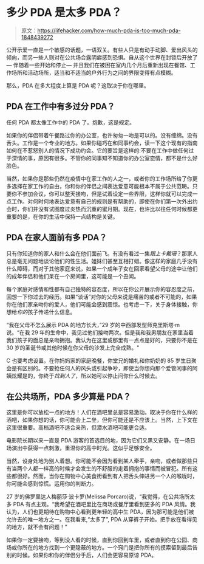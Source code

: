 # 多少 PDA 是太多 PDA？

> 原文：<https://lifehacker.com/how-much-pda-is-too-much-pda-1848439272>

公开示爱一直是一个敏感的话题，一语双关。有些人只是有动手动脚、爱出风头的倾向，而另一些人则对在公共场合露阴癖感到恐惧。自从这个世界在封锁后开放了— 伴随着一些开始和停止— 并且我们在被困在室内几个月后重新出现在餐馆、工作场所和活动场所，适当和不适当的户外行为之间的界限变得有点模糊。



那么，PDA 在多大程度上算是 PDA 呢？这取决于你在哪里。

## **PDA 在工作中有多过分 PDA？**

任何 PDA 都太像工作中的 PDA 了。抱歉，这是规定。

如果你的伴侣带着午餐路过你的办公室，也许匆匆一吻是可以的。没有缠绵。没有舌头。工作是一个专业的地方。如果你碰巧在和同事约会，读一下这个现有的指南 如何在不惹怒别人的情况下成功约会。它的要旨是这样的:不要在工作中做任何过于深情的事，原因有很多。不管你的同事知不知道你的办公室恋情，都不是什么好脸色。

当然，如果你是那些仍然在疫情中在家工作的人之一，或者你的工作场所给了你更多选择在家工作的自由，你和你的伴侣之间表达爱意可能根本不属于公共范畴。只要你不参加会议，你可以整天接吻，但是试着设定一些界限，这样你就可以完成一点工作。对何时何地表达爱意有自己的规则是有帮助的，即使在你们第一次外出约会时，你们并没有试图度过炎热而沉重的蜜月期。现在，也许比以往任何时候都更重要的是，在你的生活中保持一点结构是关键。

## **PDA 在家人面前有多 PDA？**

只有你知道你的家人和什么会在他们面前飞。有没有看过一集*跟上卡戴珊*？那家人总是毫无问题地谈论他们的性生活。姐妹们甚至互相打蜡。像这样的家庭几乎没有什么障碍，而对于其他家庭来说，如果一个成年子女在回家看望父母的途中让他们的成年伴侣和他们呆在一个房间里，这可能是一个丑闻。

每个家庭对感情和性都有自己独特的容忍度，所以在你公开展示你的容忍度之前，回想一下你过去的经历。如果“谈话”对你的父母来说是痛苦的或者不可能的，如果你在他们家亲吻你的爱人，他们可能会感到震惊。也考虑一下，关于身体接触，你想给*你的*孩子传递什么信息。

“我在父母不怎么展示 PDA 的地方长大，”29 岁的中西部发型师克里斯塔·m 说。“在我 29 年的生命中，我见过他们接吻两次。但是我和我男朋友在家里当着我们孩子的面总是亲吻拥抱。我认为在这里或那里有一点点是好的，只要你不是在 30 岁的圣诞节或其他时候在你父母的沙发上完全成熟。"

C 也要考虑设置。在你妈妈家的家庭晚餐，你堂兄的婚礼和你奶奶的 85 岁生日聚会是有区别的。不要抢任何人的风头或引起争吵，即使当你想向那个爱管闲事的阿姨炫耀是的，你终于*找到人了*，所以她可以停止问你什么时候去。

## **在公共场所，PDA 多少算是 PDA？**

这里是你可以放松一点的地方！人们在酒吧里总是容易激动。取决于你在什么样的酒吧，如果你想的话，你可能会上二垒，但你可能还是不应该上。当然，上下文在这里很重要。高档酒吧不适合亲热，但潜水酒吧可能更合适。

电影院长期以来一直是 PDA 游客的首选目的地，因为它们又黑又安静。在一场日场演出中获得一点刺激，重温你的高中时光。这似乎足够安全。

当然，设身处地为别人着想。你可能不会因为看到某人牵手，亲吻，或者做那些只有当两个人都一样高的时候才会发生的不舒服的走着拥抱的事情而被冒犯。所有这些都很好。然而，当你在购物中心美食街看到有人把舌头伸进另一个人的喉咙时，你可能会感到惊慌。运用你的判断力。

27 岁的佛罗里达人梅丽莎·波卡罗(Melissa Porcaro)说，“我觉得，在公共场所太多 PDA 有点主观。“我希望在酒吧里比在商场或餐厅里看到更多的 PDA 风情。我认为，人们也更期待在购物中心看到更年轻的高中生 PDA，因为那可能是他们被允许去的唯一地方之一。在我看来,“太多了”, PDA 从穿裤子开始。把手放在看得见的地方，就不会有问题！”

如果你一定要接吻，等到没人看的时候，直到你回到车里，或者直到你在公园、商场或你所在的地方找到一个更隐蔽的地方。一个窍门是把你所有的摸索留到最后告别的时候。如果你和你的伴侣分手后，人们会更容易原谅 PDA。
